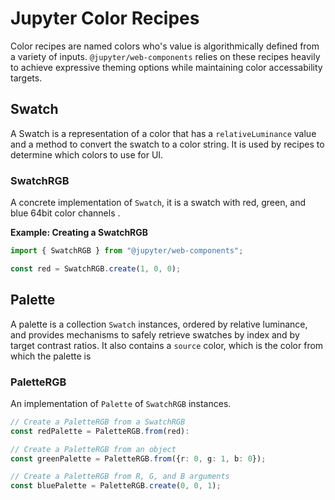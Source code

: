 # Jupyter Color Recipes

Color recipes are named colors who's value is algorithmically defined from a variety of inputs. `@jupyter/web-components` relies on these recipes heavily to achieve expressive theming options while maintaining color accessability targets.

## Swatch
A Swatch is a representation of a color that has a `relativeLuminance` value and a method to convert the swatch to a color string. It is used by recipes to determine which colors to use for UI.

### SwatchRGB
A concrete implementation of `Swatch`, it is a swatch with red, green, and blue 64bit color channels .

**Example: Creating a SwatchRGB**
```ts
import { SwatchRGB } from "@jupyter/web-components";

const red = SwatchRGB.create(1, 0, 0);
```

## Palette
A palette is a collection `Swatch` instances, ordered by relative luminance, and provides mechanisms to safely retrieve swatches by index and by target contrast ratios. It also contains a `source` color, which is the color from which the palette is 

### PaletteRGB
An implementation of `Palette` of `SwatchRGB` instances. 

```ts
// Create a PaletteRGB from a SwatchRGB 
const redPalette = PaletteRGB.from(red):

// Create a PaletteRGB from an object
const greenPalette = PaletteRGB.from({r: 0, g: 1, b: 0});

// Create a PaletteRGB from R, G, and B arguments
const bluePalette = PaletteRGB.create(0, 0, 1);
```